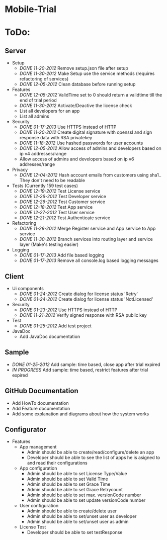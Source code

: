 Mobile-Trial
============

# ToDo: 

## Server
* Setup
	* _DONE 11-20-2012_ Remove setup.json file after setup
	* _DONE 11-30-2012_ Make Setup use the service methods (requires refactoring of services)
	* _DONE 12-05-2012_ Clean database before running setup
* Features
	* _DONE 12-05-2012_ ValidTime set to 0 should return a validtime till the end of trial period
	* _DONE 11-30-2012_ Activate/Deactive the license check 
	* List all developers for an app
	* List all admins
*	Security
	* _DONE 01-17-2013_ Use HTTPS instead of HTTP
	* _DONE 11-20-2012_ Create digital signature with openssl and sign response data with RSA privatekey
	* _DONE 11-18-2012_ Use hashed passwords for user accounts 
	* _DONE 12-05-2012_ Allow access of admins and developers based on ip v4 addresses/range
	* Allow access of admins and developers based on ip v6 addresses/range
* Privacy
	* _DONE 12-04-2012_ Hash account emails from customers using sha1.. They don't need to be readable
* Tests (Currently 159 test cases)
	* _DONE 12-19-2012_ Test License service
	* _DONE 12-26-2012_ Test Developer service
	* _DONE 12-26-2012_ Test Customer service
	* _DONE 12-18-2012_ Test App service
	* _DONE 12-27-2012_ Test User service
	* _DONE 12-21-2012_ Test Authenticate service
* Refactoring
	* _DONE 11-29-2012_ Merge Register service and App service to App service
	* _DONE 11-30-2012_ Branch services into routing layer and service layer (Make's testing easier)
* Logging
	* _DONE 01-17-2013_ Add file based logging 
	* _DONE 01-17-2013_ Remove all console.log based logging messages

## Client
* Ui components 
	* _DONE 01-24-2012_ Create dialog for license status 'Retry'
	* _DONE 01-24-2012_ Create dialog for license status 'NotLicensed'
* Security
	* _DONE 01-23-2012_ Use HTTPS instead of HTTP
	* _DONE 11-21-2012_ Verify signed response with RSA public key
* Test
	* _DONE 01-25-2012_ Add test project
* JavaDoc
	* Add JavaDoc documentation 

## Sample
* _DONE 01-25-2012_ Add sample: time based, close app after trial expired
* _IN PROGRESS_ Add sample: time based, restrict features after trial expired

## GitHub Documentation
* Add HowTo documentation
* Add Feature documentation
* Add some explanation and diagrams about how the system works

## Configurator
* Features
	* App management
		* Admin should be able to create/read/configure/delete an app
		* Developer should be able to see the list of apps he is asigned to and read their configurations
	* App configuration
		* Admin should be able to set License Type/Value
		* Admin should be able to set Valid Time
		* Admin should be able to set Grace Time
		* Admin should be able to set Grace Retrycount  
		* Admin should be able to set max. versionCode number
		* Admin should be able to set update versionCode number
	* User configuration
		* Admin should be able to create/delete user
		* Admin should be able to set/unset user as developer
		* Admin should be able to set/unset user as admin
	* License Test
		* Developer should be able to set testResponse

